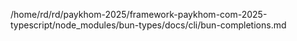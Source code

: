 /home/rd/rd/paykhom-2025/framework-paykhom-com-2025-typescript/node_modules/bun-types/docs/cli/bun-completions.md